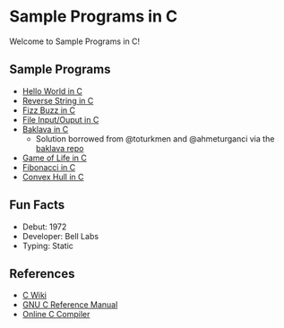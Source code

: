 # Sample Programs in C

Welcome to Sample Programs in C!

## Sample Programs

- [Hello World in C][2]
- [Reverse String in C][3]
- [Fizz Buzz in C][4]
- [File Input/Ouput in C][5]
- [Baklava in C][10]
  - Solution borrowed from @toturkmen and @ahmeturganci via the [baklava repo][1]
- [Game of Life in C][6]
- [Fibonacci in C][11]
- [Convex Hull in C][12]

## Fun Facts

- Debut: 1972
- Developer: Bell Labs
- Typing: Static

## References

- [C Wiki][7]
- [GNU C Reference Manual][8]
- [Online C Compiler][9]

[1]: https://github.com/toturkmen/baklava
[2]: https://therenegadecoder.com/code/hello-world-in-c/
[3]: https://github.com/jrg94/sample-programs/issues/288
[4]: https://github.com/TheRenegadeCoder/sample-programs/issues/354
[5]: https://github.com/TheRenegadeCoder/sample-programs/issues/408
[6]: https://github.com/TheRenegadeCoder/sample-programs/issues/371
[7]: https://en.wikipedia.org/wiki/C_(programming_language)
[8]: https://www.gnu.org/software/gnu-c-manual/
[9]: https://www.onlinegdb.com/online_c_compiler
[10]: https://github.com/TheRenegadeCoder/sample-programs/issues/424
[11]: https://github.com/TheRenegadeCoder/sample-programs/issues/486
[12]: https://github.com/TheRenegadeCoder/sample-programs/issues/628
